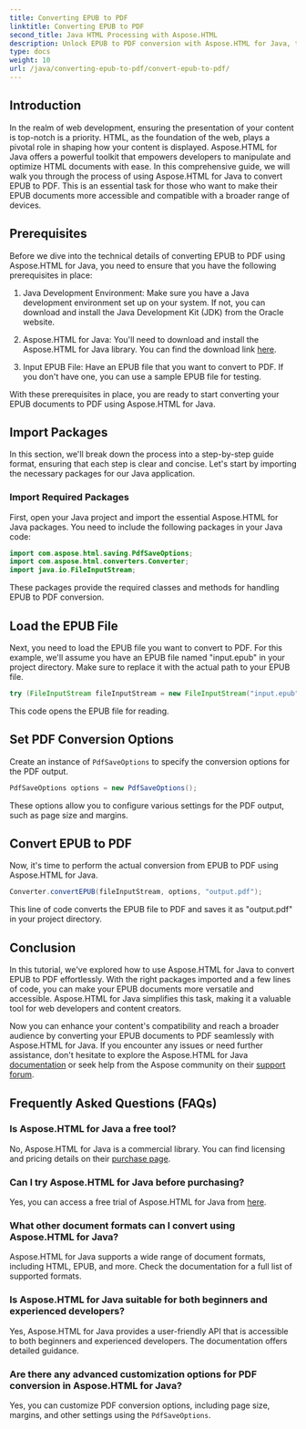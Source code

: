 ```yaml
---
title: Converting EPUB to PDF
linktitle: Converting EPUB to PDF
second_title: Java HTML Processing with Aspose.HTML
description: Unlock EPUB to PDF conversion with Aspose.HTML for Java, the powerful Java library. Create accessible content effortlessly.
type: docs
weight: 10
url: /java/converting-epub-to-pdf/convert-epub-to-pdf/
---
```

## Introduction

In the realm of web development, ensuring the presentation of your content is top-notch is a priority. HTML, as the foundation of the web, plays a pivotal role in shaping how your content is displayed. Aspose.HTML for Java offers a powerful toolkit that empowers developers to manipulate and optimize HTML documents with ease. In this comprehensive guide, we will walk you through the process of using Aspose.HTML for Java to convert EPUB to PDF. This is an essential task for those who want to make their EPUB documents more accessible and compatible with a broader range of devices.

## Prerequisites

Before we dive into the technical details of converting EPUB to PDF using Aspose.HTML for Java, you need to ensure that you have the following prerequisites in place:

1. Java Development Environment: Make sure you have a Java development environment set up on your system. If not, you can download and install the Java Development Kit (JDK) from the Oracle website.

2. Aspose.HTML for Java: You'll need to download and install the Aspose.HTML for Java library. You can find the download link [here](https://releases.aspose.com/html/java/).

3. Input EPUB File: Have an EPUB file that you want to convert to PDF. If you don't have one, you can use a sample EPUB file for testing.

With these prerequisites in place, you are ready to start converting your EPUB documents to PDF using Aspose.HTML for Java.

## Import Packages

In this section, we'll break down the process into a step-by-step guide format, ensuring that each step is clear and concise. Let's start by importing the necessary packages for our Java application.

### Import Required Packages

First, open your Java project and import the essential Aspose.HTML for Java packages. You need to include the following packages in your Java code:

```java
import com.aspose.html.saving.PdfSaveOptions;
import com.aspose.html.converters.Converter;
import java.io.FileInputStream;
```

These packages provide the required classes and methods for handling EPUB to PDF conversion.

## Load the EPUB File

Next, you need to load the EPUB file you want to convert to PDF. For this example, we'll assume you have an EPUB file named "input.epub" in your project directory. Make sure to replace it with the actual path to your EPUB file.

```java
try (FileInputStream fileInputStream = new FileInputStream("input.epub")) {
```

This code opens the EPUB file for reading.

## Set PDF Conversion Options

Create an instance of `PdfSaveOptions` to specify the conversion options for the PDF output.

```java
PdfSaveOptions options = new PdfSaveOptions();
```

These options allow you to configure various settings for the PDF output, such as page size and margins.

## Convert EPUB to PDF

Now, it's time to perform the actual conversion from EPUB to PDF using Aspose.HTML for Java.

```java
Converter.convertEPUB(fileInputStream, options, "output.pdf");
```

This line of code converts the EPUB file to PDF and saves it as "output.pdf" in your project directory.

## Conclusion

In this tutorial, we've explored how to use Aspose.HTML for Java to convert EPUB to PDF effortlessly. With the right packages imported and a few lines of code, you can make your EPUB documents more versatile and accessible. Aspose.HTML for Java simplifies this task, making it a valuable tool for web developers and content creators.

Now you can enhance your content's compatibility and reach a broader audience by converting your EPUB documents to PDF seamlessly with Aspose.HTML for Java. If you encounter any issues or need further assistance, don't hesitate to explore the Aspose.HTML for Java [documentation](https://reference.aspose.com/html/java/) or seek help from the Aspose community on their [support forum](https://forum.aspose.com/).

## Frequently Asked Questions (FAQs)

### Is Aspose.HTML for Java a free tool?
   No, Aspose.HTML for Java is a commercial library. You can find licensing and pricing details on their [purchase page](https://purchase.aspose.com/buy).

### Can I try Aspose.HTML for Java before purchasing?
   Yes, you can access a free trial of Aspose.HTML for Java from [here](https://releases.aspose.com/).

### What other document formats can I convert using Aspose.HTML for Java?
   Aspose.HTML for Java supports a wide range of document formats, including HTML, EPUB, and more. Check the documentation for a full list of supported formats.

### Is Aspose.HTML for Java suitable for both beginners and experienced developers?
   Yes, Aspose.HTML for Java provides a user-friendly API that is accessible to both beginners and experienced developers. The documentation offers detailed guidance.

### Are there any advanced customization options for PDF conversion in Aspose.HTML for Java?
   Yes, you can customize PDF conversion options, including page size, margins, and other settings using the `PdfSaveOptions`.

